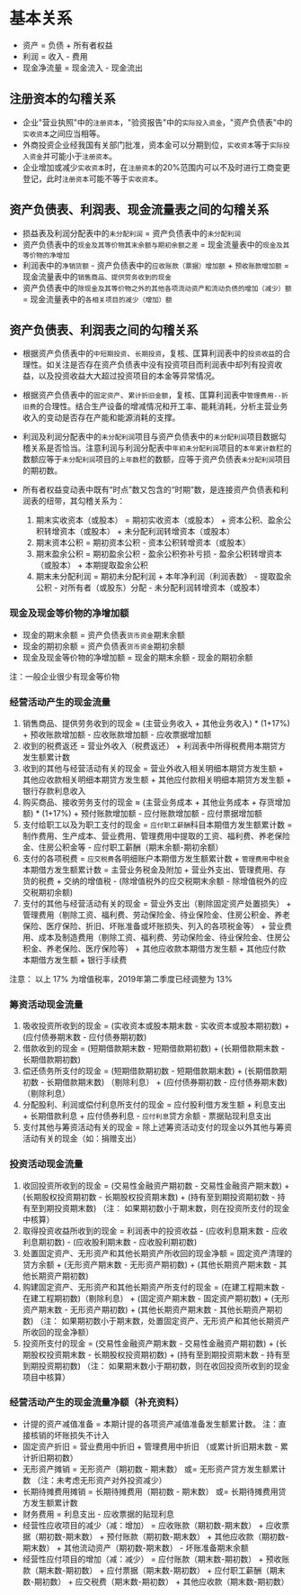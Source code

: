 # 基本关系

+ 资产 = 负债 + 所有者权益
+ 利润 = 收入 - 费用
+ 现金净流量 = 现金流入 - 现金流出

## 注册资本的勾稽关系

+ 企业"营业执照"中的`注册资本`，"验资报告"中的`实际投入资金`，"资产负债表"中的`实收资本`之间应当相等。
+ 外商投资企业经我国有关部门批准，资本金可以分期到位，`实收资本`等于`实际投入资金`并可能小于`注册资本`。
+ 企业增加或减少`实收资本`时，在`注册资本`的20%范围内可以不及时进行工商变更登记，此时`注册资本`可能不等于`实收资本`。

## 资产负债表、利润表、现金流量表之间的勾稽关系

+ 损益表及利润分配表中的`未分配利润` = 资产负债表中的`未分配利润`
+ 资产负债表中的`现金及其等价物其末余额与期初余额之差` = 现金流量表中的`现金及其等价物的净增加`
+ 利润表中的`净销货额` - 资产负债表中的`应收账款（票据）增加额` + `预收账款增加额` = 现金流量表中的`销售商品、提供劳务收到的现金`
+ 资产负债表中的`除现金及其等价物之外的其他各项流动资产和流动负债的增加（减少）额` = 现金流量表中的`各相关项目的减少（增加）额`

## 资产负债表、利润表之间的勾稽关系

+ 根据资产负债表中的`中短期投资`、`长期投资`，复核、匡算利润表中的`投资收益`的合理性。如关注是否存在资产负债表中没有投资项目而利润表中却列有投资收益，以及投资收益大大超过投资项目的本金等异常情况。
+ 根据资产负债表中的`固定资产`、`累计折旧金额`，复核、匡算利润表中`管理费用--折旧费`的合理性。结合生产设备的增减情况和开工率、能耗消耗，分析主营业务收入的变动是否存在产能和能源消耗的支撑。
+ 利润及利润分配表中的`未分配利润`项目与资产负债表中的`未分配利润`项目数据勾稽关系是否恰当。注意利润与利润分配表中`年初未分配利润`项目的`本年累计数`栏的数额应等于`未分配利润`项目的`上年数`栏的数额，应等于资产负债表`未分配利润`项目的期初数。

+ 所有者权益变动表中既有“时点”数又包含的“时期”数，是连接资产负债表和利润表的纽带，其勾稽关系为：

    1. 期末实收资本（或股本） = 期初实收资本（或股本） + 资本公积、盈余公积转增资本（或股本） + 未分配利润转增资本（或股本）
    2. 期末资本公积 = 期初资本公积 - 资本公积转增资本（或股本）
    3. 期末盈余公积 = 期初盈余公积 - 盈余公积弥补亏损 - 盈余公积转增资本（或股本） + 本期提取盈余公积
    4. 期末未分配利润 = 期初未分配利润 + 本年净利润（利润表数） - 提取盈余公积 - 对所有者（或股东）分配 - 未分配利润转增资本（或股本）


### 现金及现金等价物的净增加额

+ 现金的期末余额 = 资产负债表`货币资金`期末余额
+ 现金的期初余额 = 资产负债表`货币资金`期初余额
+ 现金及现金等价物的净增加额 = 现金的期末余额 - 现金的期初余额

注：一般企业很少有现金等价物

### 经营活动产生的现金流量

1. 销售商品、提供劳务收到的现金 ≈ (主营业务收入 + 其他业务收入) * (1+17%) + 预收账款增加额 - 应收账款增加额 - 应收票据增加额
2. 收到的税费返还 = 营业外收入（税费返还） + 利润表中所得税费用本期贷方发生额累计数
3. 收到的其他与经营活动有关的现金 = 营业外收入相关明细本期贷方发生额 + 其他应收款相关明细本期贷方发生额 + 其他应付款相关明细本期贷方发生额 + 银行存款利息收入
4. 购买商品、接收劳务支付的现金 ≈ (主营业务成本 + 其他业务成本 + 存货增加额) * (1+17%) + 预付账款增加额 - 应付账款增加额 - 应付票据增加额
5. 支付给职工以及为职工支付的现金 = `应付职工薪酬`科目本期借方发生额累计数 = 制作费用、生产成本、营业费用、管理费用中提取的工资、福利费、养老保险金、住房公积金等 - 应付职工薪酬（期末余额-期初余额）
6. 支付的各项税费 = `应交税费`各明细账户本期借方发生额累计数 + `管理费用`中`税金`本期借方发生额累计数 = 主营业务税金及附加 + 营业外支出、管理费用、存货的税费 + 交纳的增值税 - (除增值税外的应交税期末余额 - 除增值税外的应交税期初余额)
7. 支付的其他与经营活动有关的现金 = 营业外支出（剔除固定资产处置损失） + 管理费用（剔除工资、福利费、劳动保险金、待业保险金、住房公积金、养老保险、医疗保险、折旧、坏账准备或坏账损失、列入的各项税金等） + 营业费用、成本及制造费用（剔除工资、福利费、劳动保险金、待业保险金、住房公积金、养老保险、医疗保险等） + 其他应收款本期借方发生额 + 其他应付款本期借方发生额 + 银行手续费

注意： 以上 17% 为增值税率，2019年第二季度已经调整为 13%


### 筹资活动现金流量

1. 吸收投资所收到的现金 = (实收资本或股本期末数 - 实收资本或股本期初数) + (应付债券期末数 - 应付债券期初数)
2. 借款收到的现金 = (短期借款期末数 - 短期借款期初数) + (长期借款期末数 - 长期借款期初数)
3. 偿还债务所支付的现金 = (短期借款期初数 - 短期借款期末数) + (长期借款期初数 - 长期借款期末数) （剔除利息） + (应付债券期初数 - 应付债券期末数) （剔除利息）
4. 分配股利、利润或偿付利息所支付的现金 = 应付股利借方发生额 + 利息支出 + 长期借款利息 + 应付债券利息 - `应付利息`贷方余额 - 票据贴现利息支出
5. 支付其他与筹资活动有关的现金 = 除上述筹资活动支付的现金以外其他与筹资活动有关的现金（如：捐赠支出）


### 投资活动现金流量

1. 收回投资所收到的现金 = (交易性金融资产期初数 - 交易性金融资产期末数) + (长期股权投资期初数 - 长期股权投资期末数) + (持有至到期投资期初数 - 持有至到期投资期末数) （注： 如果期初数小于期末数，则在投资所支付的现金中核算）
2. 取得投资收益所收到的现金 = 利润表中的投资收益 - (应收利息期末数 - 应收利息期初数) - (应收股利期末数 - 应收股利期初数)
3. 处置固定资产、无形资产和其他长期资产所收回的现金净额 = 固定资产清理的贷方余额 + (无形资产期末数 - 无形资产期初数) + (其他长期资产期末数 - 其他长期资产期初数)
4. 购建固定资产、无形资产和其他长期资产所支付的现金 = (在建工程期末数 - 在建工程期初数)（剔除利息） + (固定资产期末数 - 固定资产期初数) + (无形资产期末数 - 无形资产期初数) + (其他长期资产期末数 - 其他长期资产期初数) （注： 如果期初数小于期末数，处置固定资产、无形资产和其他长期资产所收回的现金净额）
5. 投资所支付的现金 = (交易性金融资产期末数 - 交易性金融资产期初数) + (长期股权投资期末数 - 长期股权投资期初数) + (持有至到期投资期末数 - 持有至到期投资期初数) （注： 如果期末数小于期初数，则在收回投资所收到的现金项目中核算）


### 经营活动产生的现金流量净额（补充资料）

+ 计提的资产减值准备 = 本期计提的各项资产减值准备发生额累计数。 注：直接核销的坏账损失不计入
+ 固定资产折旧 = 营业费用中折旧 + 管理费用中折旧  （或累计折旧期末数 - 累计折旧期初数）
+ 无形资产摊销 = 无形资产（期初数 - 期末数） 或= 无形资产贷方发生额累计数 （注：未考虑无形资产对外投资减少）
+ 长期待摊费用摊销 = 长期待摊费用（期初数 - 期末数） 或= 长期待摊费用贷方发生额累计数
+ 财务费用 = 利息支出 - 应收票据的贴现利息
+ 经营性应收项目的减少（减：增加） = 应收账款（期初数-期末数） + 应收票据（期初数-期末数） + 预付账款（期初数-期末数） + 其他应收款（期初数-期末数） + 其他流动资产（期初数-期末数） - 坏账准备期末余额
+ 经营性应付项目的增加（减：减少） = 应付账款（期末数-期初数） + 预收账款（期末数-期初数） + 应付票据（期末数-期初数） + 应付职工薪酬（期末数-期初数） + 应交税费（期末数-期初数） + 其他应收款（期末数-期初数）
